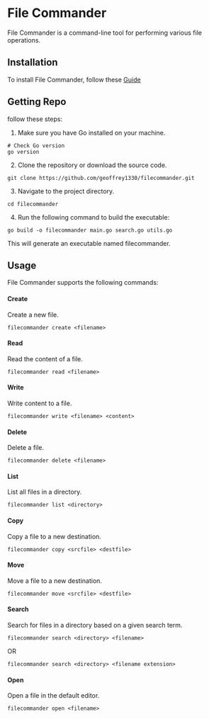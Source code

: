 # File Commander

File Commander is a command-line tool for performing various file operations.

## Installation

To install File Commander, follow these [Guide](https://github.com/geoffrey1330/filecommander/blob/main/Installation.md)

## Getting Repo

follow these steps:

1. Make sure you have Go installed on your machine.

```shell
# Check Go version
go version
```
2. Clone the repository or download the source code.

```shell
git clone https://github.com/geoffrey1330/filecommander.git
```
3. Navigate to the project directory.

```shell
cd filecommander
```

4. Run the following command to build the executable:

```shell
go build -o filecommander main.go search.go utils.go
```
This will generate an executable named filecommander.

## Usage
File Commander supports the following commands:

#### Create
Create a new file.

```shell
filecommander create <filename>
```
#### Read
Read the content of a file.

```shell
filecommander read <filename>
```

#### Write
Write content to a file.

```shell
filecommander write <filename> <content>
```

#### Delete
Delete a file.

```shell
filecommander delete <filename>
```
#### List
List all files in a directory.

```shell
filecommander list <directory>
```
#### Copy
Copy a file to a new destination.

```shell
filecommander copy <srcfile> <destfile>
```
#### Move
Move a file to a new destination.

```shell
filecommander move <srcfile> <destfile>
```

#### Search
Search for files in a directory based on a given search term.

```shell
filecommander search <directory> <filename>
```
OR 
```shell
filecommander search <directory> <filename extension>
```

#### Open
Open a file in the default editor.

```shell
filecommander open <filename>
```
